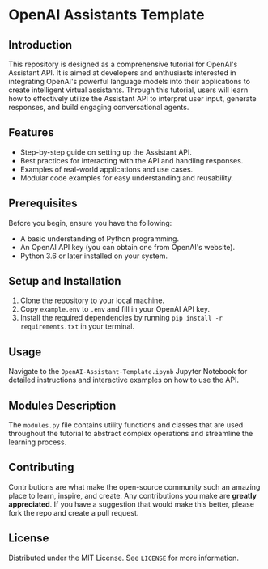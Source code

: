 # OpenAI Assistants Template

## Introduction
This repository is designed as a comprehensive tutorial for OpenAI's Assistant API. It is aimed at developers and enthusiasts interested in integrating OpenAI's powerful language models into their applications to create intelligent virtual assistants. Through this tutorial, users will learn how to effectively utilize the Assistant API to interpret user input, generate responses, and build engaging conversational agents.

## Features
- Step-by-step guide on setting up the Assistant API.
- Best practices for interacting with the API and handling responses.
- Examples of real-world applications and use cases.
- Modular code examples for easy understanding and reusability.

## Prerequisites
Before you begin, ensure you have the following:
- A basic understanding of Python programming.
- An OpenAI API key (you can obtain one from OpenAI's website).
- Python 3.6 or later installed on your system.

## Setup and Installation
1. Clone the repository to your local machine.
2. Copy `example.env` to `.env` and fill in your OpenAI API key.
3. Install the required dependencies by running `pip install -r requirements.txt` in your terminal.

## Usage
Navigate to the `OpenAI-Assistant-Template.ipynb` Jupyter Notebook for detailed instructions and interactive examples on how to use the API.

## Modules Description
The `modules.py` file contains utility functions and classes that are used throughout the tutorial to abstract complex operations and streamline the learning process.

## Contributing
Contributions are what make the open-source community such an amazing place to learn, inspire, and create. Any contributions you make are **greatly appreciated**. If you have a suggestion that would make this better, please fork the repo and create a pull request.

## License
Distributed under the MIT License. See `LICENSE` for more information.